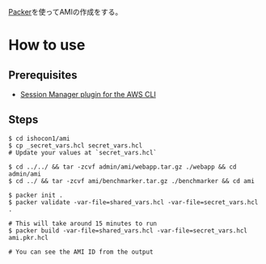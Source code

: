 [Packer](https://www.packer.io/)を使ってAMIの作成をする。

# How to use

## Prerequisites
* [Session Manager plugin for the AWS CLI](https://docs.aws.amazon.com/systems-manager/latest/userguide/session-manager-working-with-install-plugin.html)

## Steps

```
$ cd ishocon1/ami
$ cp _secret_vars.hcl secret_vars.hcl
# Update your values at `secret_vars.hcl`

$ cd ../../ && tar -zcvf admin/ami/webapp.tar.gz ./webapp && cd admin/ami
$ cd ../ && tar -zcvf ami/benchmarker.tar.gz ./benchmarker && cd ami

$ packer init .
$ packer validate -var-file=shared_vars.hcl -var-file=secret_vars.hcl .

# This will take around 15 minutes to run
$ packer build -var-file=shared_vars.hcl -var-file=secret_vars.hcl ami.pkr.hcl

# You can see the AMI ID from the output
```
